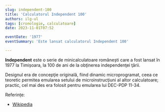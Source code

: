 ```yaml
---
slug: independent-100
title: 'Calculatorul Independent 100'
authors: ilg-ul
tags: [cronologie, calculatoare]
date: 2023-11-01T07:52

eventDate: '1977'
eventSummary: 'Este lansat calculatorul Independent 100'

---
```


**Independent** este o serie de minicalculatoare românești care a fost
lansat în 1977 la Timișoara,
la 100 de ani de la obţinerea independenţei ţării.

<!-- truncate -->

Designul era de concepţie originală, fiind dinamic microprogramat, ceea ce teoretic permitea emularea setului de microinstrucţiuni al altor calculatoare; practic, cel mai des era folosit pentru emularea lui DEC-PDP 11-34.

Referințe:

- [Wikipedia](https://ro.wikipedia.org/wiki/Independent)
